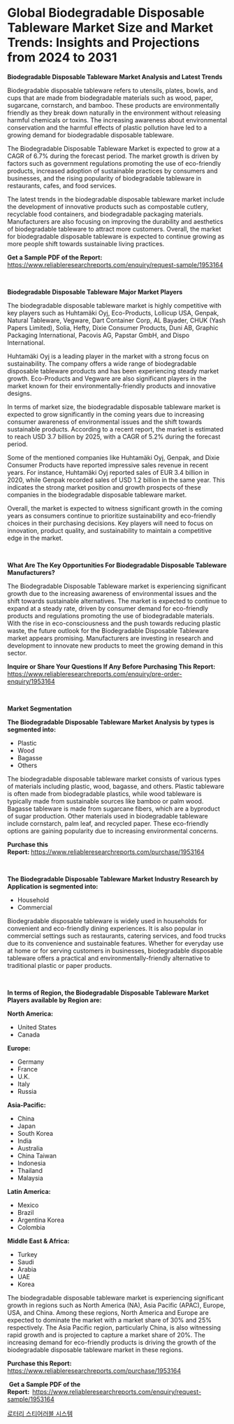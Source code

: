 <p><h1>Global Biodegradable Disposable Tableware Market Size and Market Trends: Insights and Projections from 2024 to 2031</h1></p><p><strong>Biodegradable Disposable Tableware Market Analysis and Latest Trends</strong></p>
<p><p>Biodegradable disposable tableware refers to utensils, plates, bowls, and cups that are made from biodegradable materials such as wood, paper, sugarcane, cornstarch, and bamboo. These products are environmentally friendly as they break down naturally in the environment without releasing harmful chemicals or toxins. The increasing awareness about environmental conservation and the harmful effects of plastic pollution have led to a growing demand for biodegradable disposable tableware.</p><p>The Biodegradable Disposable Tableware Market is expected to grow at a CAGR of 6.7% during the forecast period. The market growth is driven by factors such as government regulations promoting the use of eco-friendly products, increased adoption of sustainable practices by consumers and businesses, and the rising popularity of biodegradable tableware in restaurants, cafes, and food services.</p><p>The latest trends in the biodegradable disposable tableware market include the development of innovative products such as compostable cutlery, recyclable food containers, and biodegradable packaging materials. Manufacturers are also focusing on improving the durability and aesthetics of biodegradable tableware to attract more customers. Overall, the market for biodegradable disposable tableware is expected to continue growing as more people shift towards sustainable living practices.</p></p>
<p><strong>Get a Sample PDF of the Report:&nbsp;</strong> <a href="https://www.reliableresearchreports.com/enquiry/request-sample/1953164">https://www.reliableresearchreports.com/enquiry/request-sample/1953164</a></p>
<p>&nbsp;</p>
<p><strong>Biodegradable Disposable Tableware Major Market Players</strong></p>
<p><p>The biodegradable disposable tableware market is highly competitive with key players such as Huhtamäki Oyj, Eco-Products, Lollicup USA, Genpak, Natural Tableware, Vegware, Dart Container Corp, AL Bayader, CHUK (Yash Papers Limited), Solia, Hefty, Dixie Consumer Products, Duni AB, Graphic Packaging International, Pacovis AG, Papstar GmbH, and Dispo International.</p><p>Huhtamäki Oyj is a leading player in the market with a strong focus on sustainability. The company offers a wide range of biodegradable disposable tableware products and has been experiencing steady market growth. Eco-Products and Vegware are also significant players in the market known for their environmentally-friendly products and innovative designs.</p><p>In terms of market size, the biodegradable disposable tableware market is expected to grow significantly in the coming years due to increasing consumer awareness of environmental issues and the shift towards sustainable products. According to a recent report, the market is estimated to reach USD 3.7 billion by 2025, with a CAGR of 5.2% during the forecast period.</p><p>Some of the mentioned companies like Huhtamäki Oyj, Genpak, and Dixie Consumer Products have reported impressive sales revenue in recent years. For instance, Huhtamäki Oyj reported sales of EUR 3.4 billion in 2020, while Genpak recorded sales of USD 1.2 billion in the same year. This indicates the strong market position and growth prospects of these companies in the biodegradable disposable tableware market.</p><p>Overall, the market is expected to witness significant growth in the coming years as consumers continue to prioritize sustainability and eco-friendly choices in their purchasing decisions. Key players will need to focus on innovation, product quality, and sustainability to maintain a competitive edge in the market.</p></p>
<p>&nbsp;</p>
<p><strong>What Are The Key Opportunities For Biodegradable Disposable Tableware Manufacturers?</strong></p>
<p><p>The Biodegradable Disposable Tableware market is experiencing significant growth due to the increasing awareness of environmental issues and the shift towards sustainable alternatives. The market is expected to continue to expand at a steady rate, driven by consumer demand for eco-friendly products and regulations promoting the use of biodegradable materials. With the rise in eco-consciousness and the push towards reducing plastic waste, the future outlook for the Biodegradable Disposable Tableware market appears promising. Manufacturers are investing in research and development to innovate new products to meet the growing demand in this sector.</p></p>
<p><strong>Inquire or Share Your Questions If Any Before Purchasing This Report:</strong> <a href="https://www.reliableresearchreports.com/enquiry/pre-order-enquiry/1953164">https://www.reliableresearchreports.com/enquiry/pre-order-enquiry/1953164</a></p>
<p>&nbsp;</p>
<p><strong>Market Segmentation</strong></p>
<p><strong>The Biodegradable Disposable Tableware Market Analysis by types is segmented into:</strong></p>
<p><ul><li>Plastic</li><li>Wood</li><li>Bagasse</li><li>Others</li></ul></p>
<p><p>The biodegradable disposable tableware market consists of various types of materials including plastic, wood, bagasse, and others. Plastic tableware is often made from biodegradable plastics, while wood tableware is typically made from sustainable sources like bamboo or palm wood. Bagasse tableware is made from sugarcane fibers, which are a byproduct of sugar production. Other materials used in biodegradable tableware include cornstarch, palm leaf, and recycled paper. These eco-friendly options are gaining popularity due to increasing environmental concerns.</p></p>
<p><strong>Purchase this Report:&nbsp;</strong><a href="https://www.reliableresearchreports.com/purchase/1953164">https://www.reliableresearchreports.com/purchase/1953164</a></p>
<p>&nbsp;</p>
<p><strong>The Biodegradable Disposable Tableware Market Industry Research by Application is segmented into:</strong></p>
<p><ul><li>Household</li><li>Commercial</li></ul></p>
<p><p>Biodegradable disposable tableware is widely used in households for convenient and eco-friendly dining experiences. It is also popular in commercial settings such as restaurants, catering services, and food trucks due to its convenience and sustainable features. Whether for everyday use at home or for serving customers in businesses, biodegradable disposable tableware offers a practical and environmentally-friendly alternative to traditional plastic or paper products.</p></p>
<p>&nbsp;</p>
<p><strong>In terms of Region, the Biodegradable Disposable Tableware Market Players available by Region are:</strong></p>
<p>
    <p> <strong> North America: </strong>
        <ul>
            <li>United States</li>
            <li>Canada</li>
        </ul>
        </p> 
    <p> <strong> Europe: </strong>
        <ul>
            <li>Germany</li>
            <li>France</li>
            <li>U.K.</li>
            <li>Italy</li>
            <li>Russia</li>
        </ul>
        </p> 
    <p> <strong> Asia-Pacific: </strong>
        <ul>
            <li>China</li>
            <li>Japan</li>
            <li>South Korea</li>
            <li>India</li>
            <li>Australia</li>
            <li>China Taiwan</li>
            <li>Indonesia</li>
            <li>Thailand</li>
            <li>Malaysia</li>
        </ul>
        </p> 
    <p> <strong> Latin America: </strong>
        <ul>
            <li>Mexico</li>
            <li>Brazil</li>
            <li>Argentina Korea</li>
            <li>Colombia</li>
        </ul>
        </p> 
    <p> <strong> Middle East & Africa: </strong>
        <ul>
            <li>Turkey</li>
            <li>Saudi</li>
            <li>Arabia</li>
            <li>UAE</li>
            <li>Korea</li>
        </ul>
    </p>
    </p>
<p><p>The biodegradable disposable tableware market is experiencing significant growth in regions such as North America (NA), Asia Pacific (APAC), Europe, USA, and China. Among these regions, North America and Europe are expected to dominate the market with a market share of 30% and 25% respectively. The Asia Pacific region, particularly China, is also witnessing rapid growth and is projected to capture a market share of 20%. The increasing demand for eco-friendly products is driving the growth of the biodegradable disposable tableware market in these regions.</p></p>
<p><strong>Purchase this Report: </strong><a href="https://www.reliableresearchreports.com/purchase/1953164">https://www.reliableresearchreports.com/purchase/1953164</a></p>
<p>&nbsp;<strong>Get a Sample PDF of the Report:&nbsp;&nbsp;</strong><a href="https://www.reliableresearchreports.com/enquiry/request-sample/1953164">https://www.reliableresearchreports.com/enquiry/request-sample/1953164</a></p>
<p><strong></strong></p>
<p><p><a href="https://github.com/laholand/Market-Research-Report-List-3/blob/main/87320753289.md">로터리 스티어러블 시스템</a></p></p>